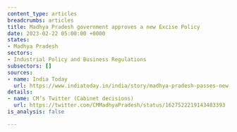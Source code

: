 ```yaml
---
content_type: articles
breadcrumbs: articles
title: Madhya Pradesh government approves a new Excise Policy
date: 2023-02-22 05:00:00 +0000
states:
- Madhya Pradesh
sectors:
- Industrial Policy and Business Regulations
subsectors: []
sources:
- name: India Today
  url: https://www.indiatoday.in/india/story/madhya-pradesh-passes-new-excise-policy-ahatas-shop-bars-to-be-shut-2336914-2023-02-19
details:
- name: CM’s Twitter (Cabinet decisions)
  url: https://twitter.com/CMMadhyaPradesh/status/1627522219143483393
is_analysis: false

---
```

